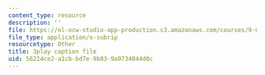 ```yaml
---
content_type: resource
description: ''
file: https://ol-ocw-studio-app-production.s3.amazonaws.com/courses/9-00sc-introduction-to-psychology-fall-2011/56214ce2a1cbbd7e9b839a9734044d0c_gRe7dy2HSTg.srt
file_type: application/x-subrip
resourcetype: Other
title: 3play caption file
uid: 56214ce2-a1cb-bd7e-9b83-9a9734044d0c
---
```

